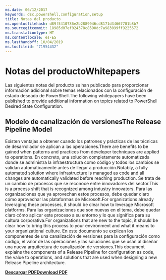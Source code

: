 ```yaml
---
ms.date: 06/12/2017
keywords: dsc,powershell,configuration,setup
title: Notas del producto
ms.openlocfilehash: d89f5410786e2b2889946cd8171d34667701b8b7
ms.sourcegitcommit: 18985d07ef024378c8590dc7a983099ff9225672
ms.translationtype: HT
ms.contentlocale: es-ES
ms.lasthandoff: 10/04/2019
ms.locfileid: "71954432"
---
```

# <a name="whitepapers"></a><span data-ttu-id="ab7fd-103">Notas del producto</span><span class="sxs-lookup"><span data-stu-id="ab7fd-103">Whitepapers</span></span>

<span data-ttu-id="ab7fd-104">Las siguientes notas del producto se han publicado para proporcionar información adicional sobre temas relacionados con la configuración de estado deseado de PowerShell.</span><span class="sxs-lookup"><span data-stu-id="ab7fd-104">The following whitepapers have been published to provide additional information on topics related to PowerShell Desired State Configuration.</span></span>

## <a name="the-release-pipeline-model"></a><span data-ttu-id="ab7fd-105">Modelo de canalización de versiones</span><span class="sxs-lookup"><span data-stu-id="ab7fd-105">The Release Pipeline Model</span></span>
<span data-ttu-id="ab7fd-106">Existen ventajas a obtener cuando los patrones y prácticas de las técnicas de desarrollador se aplican a las operaciones.</span><span class="sxs-lookup"><span data-stu-id="ab7fd-106">There are benefits to be gained when patterns and practices from developer techniques are applied to operations.</span></span> <span data-ttu-id="ab7fd-107">En concreto, una solución completamente automatizada donde se administra la infraestructura como código y todos los cambios se validan automáticamente antes de llegar a producción.</span><span class="sxs-lookup"><span data-stu-id="ab7fd-107">Notably, a fully automated solution where infrastructure is managed as code and all changes are automatically validated before reaching production.</span></span> <span data-ttu-id="ab7fd-108">Se trata de un cambio de procesos que se reconoce entre innovadores del sector.</span><span class="sxs-lookup"><span data-stu-id="ab7fd-108">This is a process shift that is recognized among industry innovators.</span></span> <span data-ttu-id="ab7fd-109">Para las organizaciones que ya aprovechan estos procesos, debe quedar claro cómo aprovechar las plataformas de Microsoft.</span><span class="sxs-lookup"><span data-stu-id="ab7fd-109">For organizations already leveraging these processes, it should be clear how to leverage Microsoft platforms.</span></span> <span data-ttu-id="ab7fd-110">Para las organizaciones que son nuevas en el tema, debe quedar claro cómo aplicar este proceso a su entorno y lo que significa para su cultura corporativa.</span><span class="sxs-lookup"><span data-stu-id="ab7fd-110">For organizations that are new to the topic, it should be clear how to bring this process to your environment and what it means to your organizational culture.</span></span> <span data-ttu-id="ab7fd-111">En este documento se explican los componentes de una canalización de versiones para la configuración como código, el valor de las operaciones y las soluciones que se usan al diseñar una nueva arquitectura de canalización de versiones.</span><span class="sxs-lookup"><span data-stu-id="ab7fd-111">This document explains the components of a Release Pipeline for configuration as code, the value to operations, and solutions that are used when designing a new Release Pipeline architecture.</span></span>

<span data-ttu-id="ab7fd-112">**[Descargar PDF](https://aka.ms/thereleasepipelinemodelpdf)**</span><span class="sxs-lookup"><span data-stu-id="ab7fd-112">**[Download PDF](https://aka.ms/thereleasepipelinemodelpdf)**</span></span>